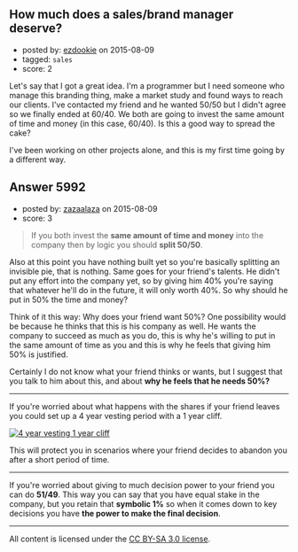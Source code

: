 ## How much does a sales/brand manager deserve?

- posted by: [ezdookie](https://stackexchange.com/users/2090971/ezdookie) on 2015-08-09
- tagged: `sales`
- score: 2

Let's say that I got a great idea. I'm a programmer but I need someone who manage this branding thing, make a market study and found ways to reach our clients. I've contacted my friend and he wanted 50/50 but I didn't agree so we finally ended at 60/40. We both are going to invest the same amount of time and money (in this case, 60/40). Is this a good way to spread the cake?

I've been working on other projects alone, and this is my first time going by a different way.


## Answer 5992

- posted by: [zazaalaza](https://stackexchange.com/users/4672194/zazaalaza) on 2015-08-09
- score: 3

<blockquote>
  <p>If you both invest the <strong>same amount of time and money</strong> into the company then by logic you should <strong>split 50/50</strong>.</p>
</blockquote>

<p>Also at this point you have nothing built yet so you're basically splitting an invisible pie, that is nothing. Same goes for your friend's talents. He didn't put any effort into the company yet, so by giving him 40% you're saying that whatever he'll do in the future, it will only worth 40%. So why should he put in 50% the time and money?</p>

<p>Think of it this way: Why does your friend want 50%? One possibility would be because he thinks that this is his company as well. He wants the company to succeed as much as you do, this is why he's willing to put in the same amount of time as you and this is why he feels that giving him 50% is justified. </p>

<p>Certainly I do not know what your friend thinks or wants, but I suggest that you talk to him about this, and about <strong>why he feels that he needs 50%?</strong></p>

<hr>

<p>If you're worried about what happens with the shares if your friend leaves you could set up a 4 year vesting period with a 1 year cliff.</p>

<p><a href="https://i.stack.imgur.com/tfifb.png" rel="nofollow noreferrer"><img src="https://i.stack.imgur.com/tfifb.png" alt="4 year vesting 1 year cliff"></a></p>

<p>This will protect you in scenarios where your friend decides to abandon you after a short period of time.</p>

<hr>

<p>If you're worried about giving to much decision power to your friend you can do <strong>51/49</strong>. This way you can say that you have equal stake in the company, but you retain that <strong>symbolic 1%</strong> so when it comes down to key decisions you have <strong>the power to make the final decision</strong>.</p>




---

All content is licensed under the [CC BY-SA 3.0 license](https://creativecommons.org/licenses/by-sa/3.0/).
